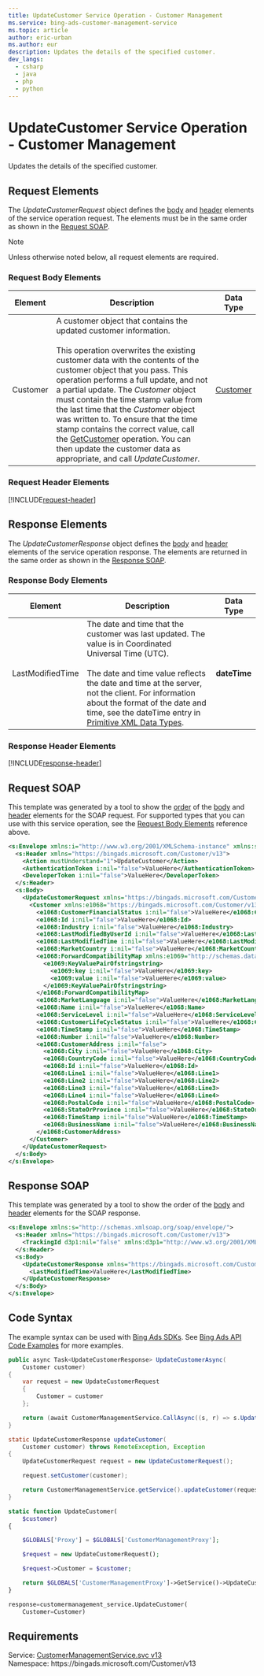 ```yaml
---
title: UpdateCustomer Service Operation - Customer Management
ms.service: bing-ads-customer-management-service
ms.topic: article
author: eric-urban
ms.author: eur
description: Updates the details of the specified customer.
dev_langs: 
  - csharp
  - java
  - php
  - python
---
```

# UpdateCustomer Service Operation - Customer Management
Updates the details of the specified customer.

## <a name="request"></a>Request Elements
The *UpdateCustomerRequest* object defines the [body](#request-body) and [header](#request-header) elements of the service operation request. The elements must be in the same order as shown in the [Request SOAP](#request-soap). 

> [!NOTE]
> Unless otherwise noted below, all request elements are required.

### <a name="request-body"></a>Request Body Elements

|Element|Description|Data Type|
|-----------|---------------|-------------|
|<a name="customer"></a>Customer|A customer object that contains the updated customer information.<br/><br/>This operation overwrites the existing customer data with the contents of the customer object that you pass. This operation performs a full update, and not a partial update. The *Customer* object must contain the time stamp value from the last time that the *Customer* object was written to. To ensure that the time stamp contains the correct value, call the [GetCustomer](getcustomer.md) operation. You can then update the customer data as appropriate, and call *UpdateCustomer*.|[Customer](customer.md)|

### <a name="request-header"></a>Request Header Elements
[!INCLUDE[request-header](./includes/request-header.md)]

## <a name="response"></a>Response Elements
The *UpdateCustomerResponse* object defines the [body](#response-body) and [header](#response-header) elements of the service operation response. The elements are returned in the same order as shown in the [Response SOAP](#response-soap).

### <a name="response-body"></a>Response Body Elements

|Element|Description|Data Type|
|-----------|---------------|-------------|
|<a name="lastmodifiedtime"></a>LastModifiedTime|The date and time that the customer was last updated. The value is in Coordinated Universal Time (UTC).<br/><br/>The date and time value reflects the date and time at the server, not the client. For information about the format of the date and time, see the dateTime entry in [Primitive XML Data Types](https://go.microsoft.com/fwlink/?linkid=859198).|**dateTime**|

### <a name="response-header"></a>Response Header Elements
[!INCLUDE[response-header](./includes/response-header.md)]

## <a name="request-soap"></a>Request SOAP
This template was generated by a tool to show the [order](../guides/services-protocol.md#element-order) of the [body](#request-body) and [header](#request-header) elements for the SOAP request. For supported types that you can use with this service operation, see the [Request Body Elements](#request-header) reference above.

```xml
<s:Envelope xmlns:i="http://www.w3.org/2001/XMLSchema-instance" xmlns:s="http://schemas.xmlsoap.org/soap/envelope/">
  <s:Header xmlns="https://bingads.microsoft.com/Customer/v13">
    <Action mustUnderstand="1">UpdateCustomer</Action>
    <AuthenticationToken i:nil="false">ValueHere</AuthenticationToken>
    <DeveloperToken i:nil="false">ValueHere</DeveloperToken>
  </s:Header>
  <s:Body>
    <UpdateCustomerRequest xmlns="https://bingads.microsoft.com/Customer/v13">
      <Customer xmlns:e1068="https://bingads.microsoft.com/Customer/v13/Entities" i:nil="false">
        <e1068:CustomerFinancialStatus i:nil="false">ValueHere</e1068:CustomerFinancialStatus>
        <e1068:Id i:nil="false">ValueHere</e1068:Id>
        <e1068:Industry i:nil="false">ValueHere</e1068:Industry>
        <e1068:LastModifiedByUserId i:nil="false">ValueHere</e1068:LastModifiedByUserId>
        <e1068:LastModifiedTime i:nil="false">ValueHere</e1068:LastModifiedTime>
        <e1068:MarketCountry i:nil="false">ValueHere</e1068:MarketCountry>
        <e1068:ForwardCompatibilityMap xmlns:e1069="http://schemas.datacontract.org/2004/07/System.Collections.Generic" i:nil="false">
          <e1069:KeyValuePairOfstringstring>
            <e1069:key i:nil="false">ValueHere</e1069:key>
            <e1069:value i:nil="false">ValueHere</e1069:value>
          </e1069:KeyValuePairOfstringstring>
        </e1068:ForwardCompatibilityMap>
        <e1068:MarketLanguage i:nil="false">ValueHere</e1068:MarketLanguage>
        <e1068:Name i:nil="false">ValueHere</e1068:Name>
        <e1068:ServiceLevel i:nil="false">ValueHere</e1068:ServiceLevel>
        <e1068:CustomerLifeCycleStatus i:nil="false">ValueHere</e1068:CustomerLifeCycleStatus>
        <e1068:TimeStamp i:nil="false">ValueHere</e1068:TimeStamp>
        <e1068:Number i:nil="false">ValueHere</e1068:Number>
        <e1068:CustomerAddress i:nil="false">
          <e1068:City i:nil="false">ValueHere</e1068:City>
          <e1068:CountryCode i:nil="false">ValueHere</e1068:CountryCode>
          <e1068:Id i:nil="false">ValueHere</e1068:Id>
          <e1068:Line1 i:nil="false">ValueHere</e1068:Line1>
          <e1068:Line2 i:nil="false">ValueHere</e1068:Line2>
          <e1068:Line3 i:nil="false">ValueHere</e1068:Line3>
          <e1068:Line4 i:nil="false">ValueHere</e1068:Line4>
          <e1068:PostalCode i:nil="false">ValueHere</e1068:PostalCode>
          <e1068:StateOrProvince i:nil="false">ValueHere</e1068:StateOrProvince>
          <e1068:TimeStamp i:nil="false">ValueHere</e1068:TimeStamp>
          <e1068:BusinessName i:nil="false">ValueHere</e1068:BusinessName>
        </e1068:CustomerAddress>
      </Customer>
    </UpdateCustomerRequest>
  </s:Body>
</s:Envelope>
```

## <a name="response-soap"></a>Response SOAP
This template was generated by a tool to show the order of the [body](#response-body) and [header](#response-header) elements for the SOAP response.

```xml
<s:Envelope xmlns:s="http://schemas.xmlsoap.org/soap/envelope/">
  <s:Header xmlns="https://bingads.microsoft.com/Customer/v13">
    <TrackingId d3p1:nil="false" xmlns:d3p1="http://www.w3.org/2001/XMLSchema-instance">ValueHere</TrackingId>
  </s:Header>
  <s:Body>
    <UpdateCustomerResponse xmlns="https://bingads.microsoft.com/Customer/v13">
      <LastModifiedTime>ValueHere</LastModifiedTime>
    </UpdateCustomerResponse>
  </s:Body>
</s:Envelope>
```

## <a name="example"></a>Code Syntax
The example syntax can be used with [Bing Ads SDKs](../guides/client-libraries.md). See [Bing Ads API Code Examples](../guides/code-examples.md) for more examples.
```csharp
public async Task<UpdateCustomerResponse> UpdateCustomerAsync(
	Customer customer)
{
	var request = new UpdateCustomerRequest
	{
		Customer = customer
	};

	return (await CustomerManagementService.CallAsync((s, r) => s.UpdateCustomerAsync(r), request));
}
```
```java
static UpdateCustomerResponse updateCustomer(
	Customer customer) throws RemoteException, Exception
{
	UpdateCustomerRequest request = new UpdateCustomerRequest();

	request.setCustomer(customer);

	return CustomerManagementService.getService().updateCustomer(request);
}
```
```php
static function UpdateCustomer(
	$customer)
{

	$GLOBALS['Proxy'] = $GLOBALS['CustomerManagementProxy'];

	$request = new UpdateCustomerRequest();

	$request->Customer = $customer;

	return $GLOBALS['CustomerManagementProxy']->GetService()->UpdateCustomer($request);
}
```
```python
response=customermanagement_service.UpdateCustomer(
	Customer=Customer)
```

## Requirements
Service: [CustomerManagementService.svc v13](https://clientcenter.api.bingads.microsoft.com/Api/CustomerManagement/v13/CustomerManagementService.svc)  
Namespace: https\://bingads.microsoft.com/Customer/v13  

